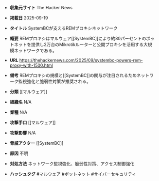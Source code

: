 - **収集元サイト**
The Hacker News

- **掲載日**
2025-09-19

- **タイトル**
SystemBCが支えるREMプロキシネットワーク

- **概要**
REMプロキシはマルウェア[[SystemBC]]により約80パーセントのボットネットを提供し2万台のMikrotikルーターと公開プロキシを活用する大規模ネットワークである。

- **URL**
https://thehackernews.com/2025/09/systembc-powers-rem-proxy-with-1500.html

- **備考**
REMプロキシの規模と[[SystemBC]]の関与が注目されるためネットワーク監視強化と脆弱性対策が推奨される。

- **分類**
[[マルウェア]]

- **組織名**
N/A

- **業種**
N/A

- **攻撃手口**
[[マルウェア]]

- **攻撃影響**
N/A

- **脅威アクター**
[[SystemBC]]

- **原因**
不明

- **対処方法**
ネットワーク監視強化、脆弱性対策、アクセス制御強化

- **ハッシュタグ**
#マルウェア #ボットネット #サイバーセキュリティ
